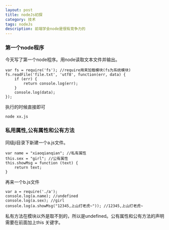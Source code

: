 ```yaml
---
layout: post
title: nodeJs初探
category: 技术
tags: nodeJs
description: 前端学会node是很有竞争力的
---
```


### 第一个node程序

今天写了第一个node程序。用node读取文本文件并输出。

	var fs = require('fs'); //require用来加载模块(fs为系统模块)
	fs.readFile('file.txt', 'utf8', function(err, data) {
		if (err) {
			return console.log(err);
		} 
		console.log(data);
	});
	
执行的时候直接即可

	node xx.js				
	
### 私用属性,公有属性和公有方法

同级ji目录下新建一个a.js文件。

	var name = "xiaoqianqian"; //私有属性
	this.sex = "girl"; //公有属性
	this.showMsg = function (text) {
		return text;
	}
再来一个b.js文件
	
	var a = require('./a'); 
	console.log(a.name); //undefined
	console.log(a.sex); //girl
	console.log(a.showMsg("12345,上山打老虎~")); //12345,上山打老虎~
私有方法在模块以外是取不到的，所以是undefined。公有属性和公有方法的声明需要在前面加上this 关键字。
	
	